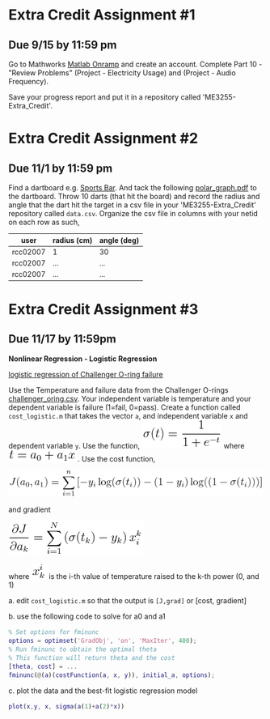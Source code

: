 # Extra Credit Assignment \#1
## Due 9/15 by 11:59 pm

Go to Mathworks [Matlab Onramp](http://bit.ly/2q97vcS) and create an account. Complete
Part 10 - "Review Problems" (Project - Electricity Usage) and (Project - Audio Frequency). 

Save your progress report and put it in a repository called 'ME3255-Extra_Credit'.


# Extra Credit Assignment \#2
## Due 11/1 by 11:59 pm

Find a dartboard e.g. [Sports Bar](https://www.yelp.com/biz/the-sports-bar-north-windham). And tack the
following [polar_graph.pdf](./polar_graph.pdf) to the dartboard. Throw 10 darts (that hit
the board) and record the radius and angle that the dart hit the target in a csv file
in your 'ME3255-Extra_Credit' repository called `data.csv`. Organize the csv file in
columns with your netid on each row as such,

| user | radius (cm) | angle (deg) |
|---| --- | ---| 
|rcc02007 | 1 | 30 |
|rcc02007 | ...| ... |
|rcc02007 | ...| ... |

# Extra Credit Assignment \#3
## Due 11/17 by 11:59pm

**Nonlinear Regression - Logistic Regression**

[logistic regression of Challenger O-ring failure](http://www.stat.ufl.edu/~winner/cases/challenger.ppt)

Use the Temperature and failure data from the Challenger O-rings 
[challenger_oring.csv](./challenger_oring.csv). Your independent variable is temperature and your dependent
variable is failure (1=fail, 0=pass). Create a function called `cost_logistic.m` that
takes the vector `a`, and independent variable `x` and dependent variable `y`. Use the
function, ![sigma](./equations/sigma.png) where ![t](./equations/t.png). Use the cost function,

![cost](./equations/cost.png)

and gradient

![costgrad](./equations/costgrad.png)

where ![x](./equations/x.png) is the i-th value of temperature raised to the k-th power (0, and 1)

a. edit `cost_logistic.m` so that the output is `[J,grad]` or [cost, gradient]

b. use the following code to solve for a0 and a1

```matlab
% Set options for fminunc
options = optimset('GradObj', 'on', 'MaxIter', 400);
% Run fminunc to obtain the optimal theta
% This function will return theta and the cost
[theta, cost] = ...
fminunc(@(a)(costFunction(a, x, y)), initial_a, options);
```

c. plot the data and the best-fit logistic regression model

```matlab
plot(x,y, x, sigma(a(1)+a(2)*x))
```

